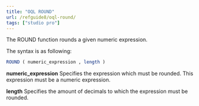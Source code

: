 ```yaml
---
title: "OQL ROUND"
url: /refguide8/oql-round/
tags: ["studio pro"]
---
```


The ROUND function rounds a given numeric expression.

The syntax is as following:

```sql {linenos=false}
ROUND ( numeric_expression , length )
```

**numeric_expression**
Specifies the expression which must be rounded. This expression must be a numeric expression.

**length**
Specifies the amount of decimals to which the expression must be rounded.
